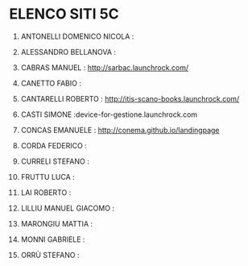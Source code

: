 # ELENCO SITI 5C 

1) ANTONELLI DOMENICO NICOLA :

2) ALESSANDRO BELLANOVA :

3) CABRAS MANUEL : http://sarbac.launchrock.com/

4) CANETTO FABIO :

5) CANTARELLI ROBERTO : http://itis-scano-books.launchrock.com/

6) CASTI SIMONE :device-for-gestione.launchrock.com

7) CONCAS EMANUELE : http://conema.github.io/landingpage

8) CORDA FEDERICO  :

9) CURRELI STEFANO :

10) FRUTTU LUCA :

11) LAI ROBERTO :

12) LILLIU MANUEL GIACOMO :

13) MARONGIU MATTIA :

14) MONNI GABRIELE : 

15) ORRÙ STEFANO :
